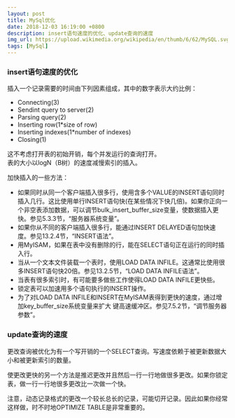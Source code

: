 ```yaml
---
layout: post
title: MySql优化
date: 2018-12-03 16:19:00 +0800
description: insert语句速度的优化、update查询的速度
img_url: https://upload.wikimedia.org/wikipedia/en/thumb/6/62/MySQL.svg/1200px-MySQL.svg.png
tags: [MySql]
---
```


### insert语句速度的优化

插入一个记录需要的时间由下列因素组成，其中的数字表示大约比例：
- Connecting(3)
- Sendint query to server(2)
- Parsing query(2)
- Inserting row(1*size of row)
- Inserting indexes(1*number of indexes)
- Closing(1)

这不考虑打开表的初始开销，每个并发运行的查询打开。  
表的大小以logN（B树）的速度减慢索引的插入。

加快插入的一些方法：
- 如果同时从同一个客户端插入很多行，使用含多个VALUE的INSERT语句同时插入几行。这比使用单行INSERT语句快(在某些情况下快几倍)。如果你正向一个非空表添加数据，可以调节bulk_insert_buffer_size变量，使数据插入更快。参见5.3.3节，“服务器系统变量”。
- 如果你从不同的客户端插入很多行，能通过INSERT DELAYED语句加快速度。参见13.2.4节，“INSERT语法”。
- 用MyISAM，如果在表中没有删除的行，能在SELECT语句正在运行的同时插入行。
- 当从一个文本文件装载一个表时，使用LOAD DATA INFILE。这通常比使用很多INSERT语句快20倍。参见13.2.5节，“LOAD DATA INFILE语法”。
- 当表有很多索引时，有可能要多做些工作使得LOAD DATA INFILE更快些。
- 锁定表可以加速用多个语句执行的INSERT操作。
- 为了对LOAD DATA INFILE和INSERT在MyISAM表得到更快的速度，通过增加key_buffer_size系统变量来扩大 键高速缓冲区。参见7.5.2节，“调节服务器参数”。

### update查询的速度

更改查询被优化为有一个写开销的一个SELECT查询。写速度依赖于被更新数据大小和被更新索引的数量。

使更改更快的另一个方法是推迟更改并且然后一行一行地做很多更改。如果你锁定表，做一行一行地很多更改比一次做一个快。

注意，动态记录格式的更改一个较长总长的记录，可能切开记录。因此如果你经常这样做，时不时地OPTIMIZE TABLE是非常重要的。
